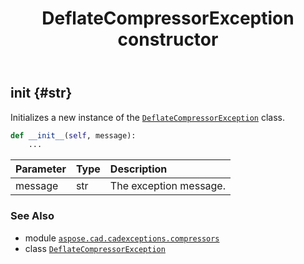 ﻿---
title: DeflateCompressorException constructor
second_title: Aspose.CAD for Python via .NET API References
description: 
type: docs
weight: 10
url: /aspose.cad.cadexceptions.compressors/deflatecompressorexception/__init__/
is_root: false
---

## __init__ {#str}

Initializes a new instance of the [`DeflateCompressorException`](/cad/python-net/aspose.cad.cadexceptions.compressors/deflatecompressorexception) class.



```python
def __init__(self, message):
    ...
```


| Parameter | Type | Description |
| :- | :- | :- |
| message | str | The exception message. |



### See Also
* module [`aspose.cad.cadexceptions.compressors`](../../)
* class [`DeflateCompressorException`](/cad/python-net/aspose.cad.cadexceptions.compressors/deflatecompressorexception)
